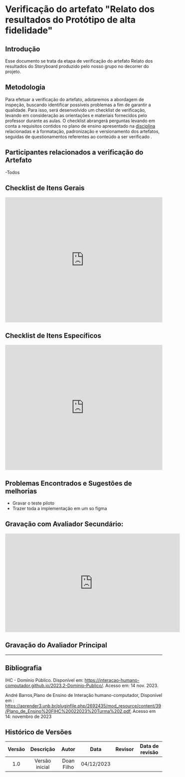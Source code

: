 # Verificação do artefato "Relato dos resultados do Protótipo de alta fidelidade"

## Introdução

Esse documento se trata da etapa de verificação do artefato Relato dos resultados do Storyboard produzido pelo nosso grupo no decorrer do projeto.


## Metodologia

Para efetuar a verificação do artefato, adotaremos a abordagem de inspeção, buscando identificar possíveis problemas a fim de garantir a qualidade. Para isso, será desenvolvido um checklist de verificação, levando em consideração as orientações e materiais fornecidos pelo professor durante as aulas. O checklist abrangerá perguntas levando em conta a requisitos contidos no plano de ensino apresentado na [disciplina](https://aprender3.unb.br/pluginfile.php/2692435/mod_resource/content/39/Plano_de_Ensino%20FIHC%20022023%20Turma%202.pdf) relacionadas e à formatação, padronização e versionamento dos artefatos, seguidas de questionamentos referentes ao conteúdo a ser verificado .


## Participantes relacionados a verificação do Artefato

-Todos

## Checklist de Itens Gerais
<iframe src="https://docs.google.com/spreadsheets/d/e/2PACX-1vTjurOltQ8buLmH9JwC1dvm3DaijTZcAxl4NPrMj5TWQ7QSZPtleytC5Bz52ZHk8UchQ1J7pKPVKUmq/pubhtml?widget=true&amp;headers=false"width="100%" height="400" frameborder="0" scrolling="no"></iframe>


## Checklist de Itens Específicos

<iframe src="https://docs.google.com/spreadsheets/d/e/2PACX-1vTjurOltQ8buLmH9JwC1dvm3DaijTZcAxl4NPrMj5TWQ7QSZPtleytC5Bz52ZHk8UchQ1J7pKPVKUmq/pubhtml?widget=true&amp;headers=false"width="100%" height="400" frameborder="0" scrolling="no"></iframe>

## Problemas Encontrados e Sugestões de melhorias 
- Gravar o teste piloto
- Trazer toda a implementação em um so figma 
## Gravação com Avaliador Secundário:
<iframe width="560" height="315" src="https://www.youtube.com/embed/MD6At70EYFM?si=K_ZBc8C4ijLU2XNw" title="YouTube video player" frameborder="0" allow="accelerometer; autoplay; clipboard-write; encrypted-media; gyroscope; picture-in-picture; web-share" allowfullscreen></iframe>

## Gravação do Avaliador Principal
---

## Bibliografia

IHC - Domínio Público. Disponível em: <https://interacao-humano-computador.github.io/2023.2-Dominio-Publico/>. Acesso em: 14 nov. 2023.

André Barros,Plano de Ensino de Interação humano-computador, Disponível em : <https://aprender3.unb.br/pluginfile.php/2692435/mod_resource/content/39/Plano_de_Ensino%20FIHC%20022023%20Turma%202.pdf>, Acesso em 14: novembro de 2023 



## **Histórico de Versões**

| Versão |          Descrição              |     Autor      |      Data      |   Revisor     |    Data de revisão    |  
|:------:|:-------------------------------:|:--------------:|:--------------:|:-------------:|:---------------------:|
|  1.0   | Versão inicial |  Doan Filho |   04/12/2023   |    |         |
